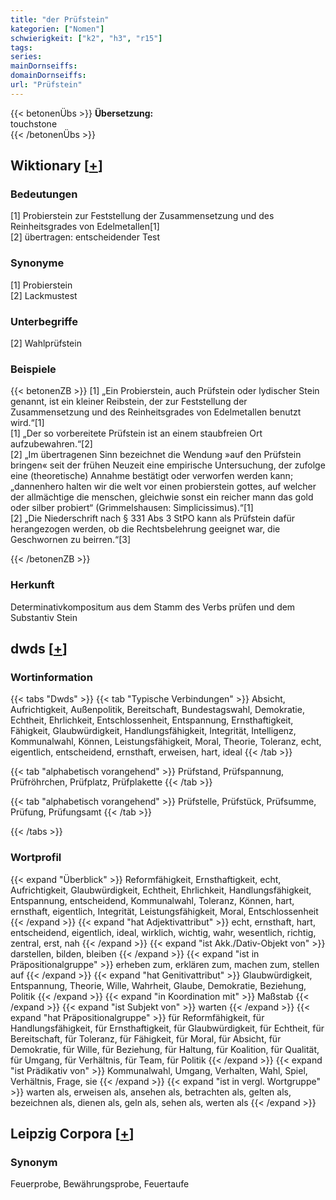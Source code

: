 ```yaml
---
title: "der Prüfstein"
kategorien: ["Nomen"]
schwierigkeit: ["k2", "h3", "r15"]
tags:
series:
mainDornseiffs:
domainDornseiffs:
url: "Prüfstein"
---
```


{{< betonenÜbs >}}
**Übersetzung:**  
touchstone  
{{< /betonenÜbs >}}

## Wiktionary [[+](https://de.wiktionary.org/wiki/Prüfstein)]

### Bedeutungen
[1] Probierstein zur Feststellung der Zusammensetzung und des Reinheitsgrades von Edelmetallen[1]  
[2] übertragen: entscheidender Test  

### Synonyme
[1] Probierstein  
[2] Lackmustest  

### Unterbegriffe
[2] Wahlprüfstein  

### Beispiele
{{< betonenZB >}}
[1] „Ein Probierstein, auch Prüfstein oder lydischer Stein genannt, ist ein kleiner Reibstein, der zur Feststellung der Zusammensetzung und des Reinheitsgrades von Edelmetallen benutzt wird.“[1]  
[1] „Der so vorbereitete Prüfstein ist an einem staubfreien Ort aufzubewahren.“[2]  
[2] „Im übertragenen Sinn bezeichnet die Wendung »auf den Prüfstein bringen« seit der frühen Neuzeit eine empirische Untersuchung, der zufolge eine (theoretische) Annahme bestätigt oder verworfen werden kann; „dannenhero halten wir die welt vor einen probierstein gottes, auf welcher der allmächtige die menschen, gleichwie sonst ein reicher mann das gold oder silber probiert“ (Grimmelshausen: Simplicissimus).“[1]  
[2] „Die Niederschrift nach § 331 Abs 3 StPO kann als Prüfstein dafür herangezogen werden, ob die Rechtsbelehrung geeignet war, die Geschwornen zu beirren.“[3]  

{{< /betonenZB >}}
### Herkunft
Determinativkompositum aus dem Stamm des Verbs prüfen und dem Substantiv Stein  



## dwds [[+](https://www.dwds.de/wb/Prüfstein)]

### Wortinformation
{{< tabs "Dwds" >}}
{{< tab "Typische Verbindungen" >}}
Absicht, Aufrichtigkeit, Außenpolitik, Bereitschaft, Bundestagswahl, Demokratie, Echtheit, Ehrlichkeit, Entschlossenheit, Entspannung, Ernsthaftigkeit, Fähigkeit, Glaubwürdigkeit, Handlungsfähigkeit, Integrität, Intelligenz, Kommunalwahl, Können, Leistungsfähigkeit, Moral, Theorie, Toleranz, echt, eigentlich, entscheidend, ernsthaft, erweisen, hart, ideal
{{< /tab >}}

{{< tab "alphabetisch vorangehend" >}}
Prüfstand, Prüfspannung, Prüfröhrchen, Prüfplatz, Prüfplakette
{{< /tab >}}

{{< tab "alphabetisch vorangehend" >}}
Prüfstelle, Prüfstück, Prüfsumme, Prüfung, Prüfungsamt
{{< /tab >}}

{{< /tabs >}}

### Wortprofil
{{< expand "Überblick" >}} Reformfähigkeit, Ernsthaftigkeit, echt, Aufrichtigkeit, Glaubwürdigkeit, Echtheit, Ehrlichkeit, Handlungsfähigkeit, Entspannung, entscheidend, Kommunalwahl, Toleranz, Können, hart, ernsthaft, eigentlich, Integrität, Leistungsfähigkeit, Moral, Entschlossenheit {{< /expand >}}
{{< expand "hat Adjektivattribut" >}} echt, ernsthaft, hart, entscheidend, eigentlich, ideal, wirklich, wichtig, wahr, wesentlich, richtig, zentral, erst, nah {{< /expand >}}
{{< expand "ist Akk./Dativ-Objekt von" >}} darstellen, bilden, bleiben {{< /expand >}}
{{< expand "ist in Präpositionalgruppe" >}} erheben zum, erklären zum, machen zum, stellen auf {{< /expand >}}
{{< expand "hat Genitivattribut" >}} Glaubwürdigkeit, Entspannung, Theorie, Wille, Wahrheit, Glaube, Demokratie, Beziehung, Politik {{< /expand >}}
{{< expand "in Koordination mit" >}} Maßstab {{< /expand >}}
{{< expand "ist Subjekt von" >}} warten {{< /expand >}}
{{< expand "hat Präpositionalgruppe" >}} für Reformfähigkeit, für Handlungsfähigkeit, für Ernsthaftigkeit, für Glaubwürdigkeit, für Echtheit, für Bereitschaft, für Toleranz, für Fähigkeit, für Moral, für Absicht, für Demokratie, für Wille, für Beziehung, für Haltung, für Koalition, für Qualität, für Umgang, für Verhältnis, für Team, für Politik {{< /expand >}}
{{< expand "ist Prädikativ von" >}} Kommunalwahl, Umgang, Verhalten, Wahl, Spiel, Verhältnis, Frage, sie {{< /expand >}}
{{< expand "ist in vergl. Wortgruppe" >}} warten als, erweisen als, ansehen als, betrachten als, gelten als, bezeichnen als, dienen als, geln als, sehen als, werten als {{< /expand >}}

## Leipzig Corpora [[+](https://corpora.uni-leipzig.de/en/res?word=Prüfstein&corpusId=deu_newscrawl-public_2018)]


### Synonym
Feuerprobe, Bewährungsprobe, Feuertaufe


